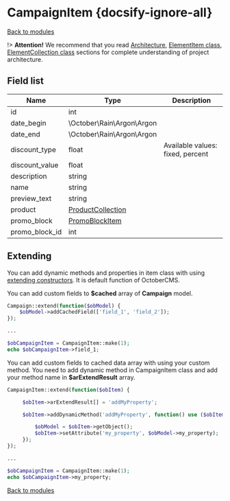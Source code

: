 # CampaignItem {docsify-ignore-all}

[Back to modules](modules/home.md)

!> **Attention!**  We recommend that you read [Architecture](home.md#architecture), [ElementItem class](item-class/item-class.md),
[ElementCollection class](collection-class/collection-class.md) sections for complete understanding of  project architecture.

## Field list

|  Name | Type | Description |
|-------|------|--------|
|id|int|
|date_begin|\October\Rain\Argon\Argon|
|date_end|\October\Rain\Argon\Argon|
|discount_type|float|Available values: fixed, percent|
|discount_value|float|
|description|string|
|name|string|
|preview_text|string|
|product|[ProductCollection](modules/product/collection/collection.md)|
|promo_block|[PromoBlockItem](modules/promo-block/item/item.md)|
|promo_block_id|int|

## Extending

You can add dynamic methods and properties in item class with using [extending constructors](http://octobercms.com/docs/services/behaviors#constructor-extension).
It is default function of OctoberCMS.

You can add custom fields to **$cached** array of **Campaign** model.
```php
Campaign::extend(function($obModel) {
    $obModel->addCachedField(['field_1', 'field_2']);
});

...

$obCampaignItem = CampaignItem::make(1);
echo $obCampaignItem->field_1;
```

You can add custom fields to cached data array with using your custom method.
You need to add dynamic method in CampaignItem class and add your method name in **$arExtendResult** array.
```php
CampaignItem::extend(function($obItem) {

     $obItem->arExtendResult[] = 'addMyProperty';

     $obItem->addDynamicMethod('addMyProperty', function() use ($obItem) {

         $obModel = $obItem->getObject();
         $obItem->setAttribute('my_property', $obModel->my_property);
     });
});

...

$obCampaignItem = CampaignItem::make(1);
echo $obCampaignItem->my_property;
```

[Back to modules](modules/home.md)